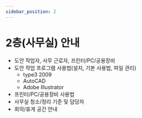 ```yaml
---
sidebar_position: 2
---
```


# 2층(사무실) 안내

- 도안 작업자, 사무 근로자, 프린터/PC/공용장비
- 도안 작업 프로그램 사용법(설치, 기본 사용법, 파일 관리)
  - type3 2009
  - AutoCAD
  - Adobe Illustrator
- 프린터/PC/공용장비 사용법
- 사무실 청소/정리 기준 및 담당자
- 회의/휴게 공간 안내 
